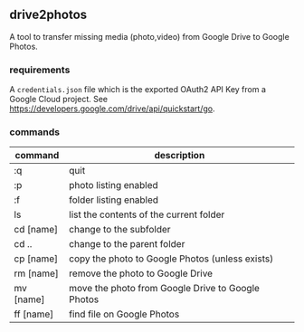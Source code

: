 ## drive2photos

A tool to transfer missing media (photo,video) from Google Drive to Google Photos.


### requirements

A `credentials.json` file which is the exported OAuth2 API Key from a Google Cloud project.
See https://developers.google.com/drive/api/quickstart/go.

### commands

|command|description|
|----|----|
|:q  |quit|
|:p  |photo listing enabled|
|:f  |folder listing enabled|
|ls  |list the contents of the current folder|
|cd [name] | change to the subfolder |
|cd .. | change to the parent folder |
|cp [name] | copy the photo to Google Photos (unless exists)
|rm [name] | remove the photo to Google Drive
|mv [name] | move the photo from Google Drive to Google Photos
|ff [name] | find file on Google Photos
